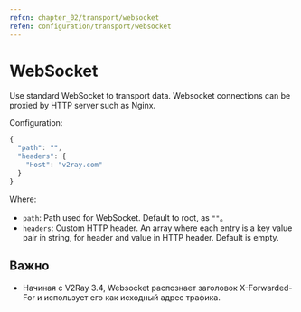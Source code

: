 ```yaml
---
refcn: chapter_02/transport/websocket
refen: configuration/transport/websocket
---
```

# WebSocket

Use standard WebSocket to transport data. Websocket connections can be proxied by HTTP server such as Nginx.

Configuration:

```javascript
{
  "path": "",
  "headers": {
    "Host": "v2ray.com"
  }
}
```

Where:

* `path`: Path used for WebSocket. Default to root, as `""`。
* `headers`: Custom HTTP header. An array where each entry is a key value pair in string, for header and value in HTTP header. Default is empty.

## Важно

* Начиная с V2Ray 3.4, Websocket распознает заголовок X-Forwarded-For и использует его как исходный адрес трафика.